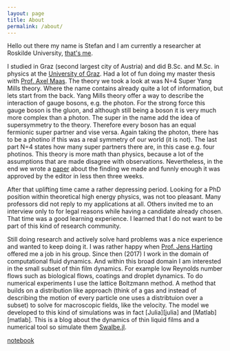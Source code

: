 ```yaml
---
layout: page
title: About
permalink: /about/
---
```

Hello out there my name is Stefan and I am currently a researcher at Roskilde University, [that's me][ruc].

I studied in Graz (second largest city of Austria) and did B.Sc. and M.Sc. in physics at the [University of Graz][kfu].
Had a lot of fun doing my master thesis with [Prof. Axel Maas][axel_maas].
The theory we took a look at was N=4 Super Yang Mills theory.
Where the name contains already quite a lot of information, but lets start from the back.
Yang Mills theory offer a way to describe the interaction of gauge bosons, e.g. the photon.
For the strong force this gauge boson is the gluon, and although still being a boson it is very much more complex than a photon.
The super in the name add the idea of supersymmetry to the theory.
Therefore every boson has an equal fermionic super partner and vise versa.
Again taking the photon, there has to be a photino if this was a real symmetry of our world (it is not). 
The last part N=4 states how many super partners there are, in this case e.g. four photinos.
This theory is more math than physics, because a lot of the assumptions that are made disagree with observations.
Nevertheless, in the end we wrote a [paper][epcj_paper] about the finding we made and funnly enough it was approved by the editor in less then three weeks.

After that uplifting time came a rather depressing period.
Looking for a PhD position within theoretical high energy physics, was not too pleasant.
Many professors did not reply to my applications at all.
Others invited me to an interview only to for legal reasons while having a candidate already chosen.
That time was a good learning experience.
I learned that I do not want to be part of this kind of research community.

Still doing research and actively solve hard problems was a nice experience and wanted to keep doing it.
I was rather happy when [Prof. Jens Harting](https://www.hi-ern.de/hi-ern/CompFlu/Team/Harting/harting.html?nn=2433100) offered me a job in his group.
Since then (2017) I work in the domain of computational fluid dynamics.
And within this broad domain I am interested in the small subset of thin film dynamics.
For example low Reynolds number flows such as biological flows, coatings and droplet dynamics.
To do numerical experiments I use the lattice Boltzmann method.
A method that builds on a distribution like approach (think of a gas and instead of describing the motion of every particle one uses a distribtuion over a subset) to solve for macroscopic fields, like the velocity.
The model we developed to this kind of simulations was in fact  [Julia][julia] and [Matlab][matlab].
This is a blog about the dynamics of thin liquid films and a numerical tool so simulate them [Swalbe.jl][swalbe.jl].

<!-- Jekyll also offers powerful support for code snippets:

{% highlight ruby %}
def print_hi(name)
  puts "Hi, #{name}"
end
print_hi('Tom')
#=> prints 'Hi, Tom' to STDOUT.
{% endhighlight %} -->

[notebook][notebook1]

[kfu]: https://www.uni-graz.at/en/
[ruc]: https://forskning.ruc.dk/en/persons/zitz
[epcj_paper]: https://link.springer.com/article/10.1140/epjc/s10052-016-3942-y
[axel_maas]: https://homepage.uni-graz.at/de/axel.maas/
[swalbe.jl]: https://github.com/Zitzeronion/Swalbe.jl
[jen_harting]: https://www.hi-ern.de/hi-ern/CompFlu/Team/Harting/harting.html?nn=2433100
[jekyll-docs]: https://jekyllrb.com/docs/home
[jekyll-gh]:   https://github.com/jekyll/jekyll
[jekyll-talk]: https://talk.jekyllrb.com/
[notebook1]: https://zitzeronion.github.io/Droplet-Coalescence/
